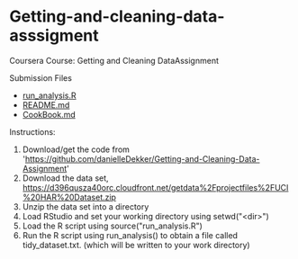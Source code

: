 # Getting-and-cleaning-data-asssigment
Coursera Course: Getting and Cleaning DataAssignment

Submission Files
- [run_analysis.R]()
- [README.md]()
- [CookBook.md]()

Instructions:

1. Download/get the code from 'https://github.com/danielleDekker/Getting-and-Cleaning-Data-Assignment'
2. Download the data set, https://d396qusza40orc.cloudfront.net/getdata%2Fprojectfiles%2FUCI%20HAR%20Dataset.zip
3. Unzip the data set into a directory
4. Load RStudio and set your working directory using setwd("\<dir\>")
5. Load the R script using source("run_analysis.R")
6. Run the R script using run_analysis() to obtain a file called tidy_dataset.txt. (which will be written to your work directory)
